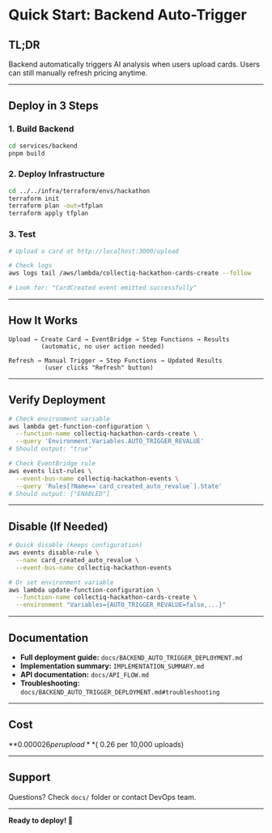 # Quick Start: Backend Auto-Trigger

## TL;DR

Backend automatically triggers AI analysis when users upload cards. Users can still manually refresh pricing anytime.

---

## Deploy in 3 Steps

### 1. Build Backend

```bash
cd services/backend
pnpm build
```

### 2. Deploy Infrastructure

```bash
cd ../../infra/terraform/envs/hackathon
terraform init
terraform plan -out=tfplan
terraform apply tfplan
```

### 3. Test

```bash
# Upload a card at http://localhost:3000/upload

# Check logs
aws logs tail /aws/lambda/collectiq-hackathon-cards-create --follow

# Look for: "CardCreated event emitted successfully"
```

---

## How It Works

```
Upload → Create Card → EventBridge → Step Functions → Results
         (automatic, no user action needed)

Refresh → Manual Trigger → Step Functions → Updated Results
          (user clicks "Refresh" button)
```

---

## Verify Deployment

```bash
# Check environment variable
aws lambda get-function-configuration \
  --function-name collectiq-hackathon-cards-create \
  --query 'Environment.Variables.AUTO_TRIGGER_REVALUE'
# Should output: "true"

# Check EventBridge rule
aws events list-rules \
  --event-bus-name collectiq-hackathon-events \
  --query 'Rules[?Name==`card_created_auto_revalue`].State'
# Should output: ["ENABLED"]
```

---

## Disable (If Needed)

```bash
# Quick disable (keeps configuration)
aws events disable-rule \
  --name card_created_auto_revalue \
  --event-bus-name collectiq-hackathon-events

# Or set environment variable
aws lambda update-function-configuration \
  --function-name collectiq-hackathon-cards-create \
  --environment "Variables={AUTO_TRIGGER_REVALUE=false,...}"
```

---

## Documentation

- **Full deployment guide:** `docs/BACKEND_AUTO_TRIGGER_DEPLOYMENT.md`
- **Implementation summary:** `IMPLEMENTATION_SUMMARY.md`
- **API documentation:** `docs/API_FLOW.md`
- **Troubleshooting:** `docs/BACKEND_AUTO_TRIGGER_DEPLOYMENT.md#troubleshooting`

---

## Cost

**$0.000026 per upload** (~$0.26 per 10,000 uploads)

---

## Support

Questions? Check `docs/` folder or contact DevOps team.

---

**Ready to deploy! 🚀**
